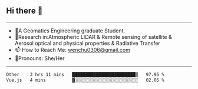 ## Hi there 👋
---
- 🌱A Geomatics Engineering graduate Student.
- 🔭Research in:Atmospheric LIDAR & Remote sensing of satellite & Aerosol optical and physical properties & Radiative Transfer
- 📫 How to Reach Me: wenchu0306@gmail.com
- 🍒Pronouns: She/Her
---

<!--START_SECTION:waka-->

```txt
Other    3 hrs 11 mins   ████████████████████████▒   97.95 %
Vue.js   4 mins          ▓░░░░░░░░░░░░░░░░░░░░░░░░   02.05 %
```

<!--END_SECTION:waka-->







